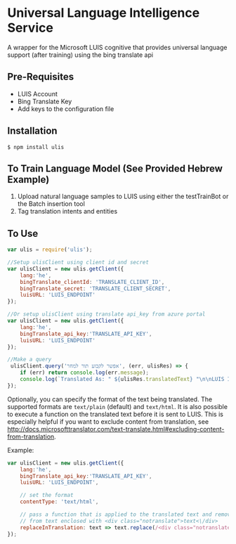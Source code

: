 # Universal Language Intelligence Service
A wrapper for the Microsoft LUIS cognitive that provides universal language support (after training) using the bing translate api 

## Pre-Requisites
- LUIS Account 
- Bing Translate Key
- Add keys to the configuration file

## Installation

    $ npm install ulis

## To Train Language Model (See Provided Hebrew Example)

1. Upload natural language samples to LUIS using either the testTrainBot or the Batch insertion tool
2. Tag translation intents and entities

## To Use
```js
var ulis = require('ulis');

//Setup ulisClient using client id and secret
var ulisClient = new ulis.getClient({
    lang:'he',
    bingTranslate_clientId: 'TRANSLATE_CLIENT_ID',
    bingTranslate_secret: 'TRANSLATE_CLIENT_SECRET',
    luisURL: 'LUIS_ENDPOINT'
});

//Or setup ulisClient using translate api_key from azure portal
var ulisClient = new ulis.getClient({
    lang:'he',
    bingTranslate_api_key:'TRANSLATE_API_KEY',
    luisURL: 'LUIS_ENDPOINT'
});

//Make a query
 ulisClient.query('אפשר לקבוע תור למחר', (err, ulisRes) => {
    if (err) return console.log(err.message);       
    console.log(`Translated As: " ${ulisRes.translatedText} "\n\nLUIS Intent: " ${ulisRes.intent} " \n\nLUIS Entities \n\n"  ${JSON.stringify(ulisRes.entities)}`);
});

```

Optionally, you can specify the format of the text being translated. The supported formats are `text/plain` (default) and `text/html`.
It is also possible to execute a function on the translated text before it is sent to LUIS. This is especially helpful if you want to exclude content from translation, see http://docs.microsofttranslator.com/text-translate.html#excluding-content-from-translation.

Example:

```js
var ulisClient = new ulis.getClient({
    lang:'he',
    bingTranslate_api_key:'TRANSLATE_API_KEY',
    luisURL: 'LUIS_ENDPOINT',

    // set the format
    contentType: 'text/html',

    // pass a function that is applied to the translated text and removes the HTML
    // from text enclosed with <div class="notranslate">text<\/div>
    replaceInTranslation: text => text.replace(/<div class="notranslate">(.*?)<\/div>/g, ' $1')
});

```